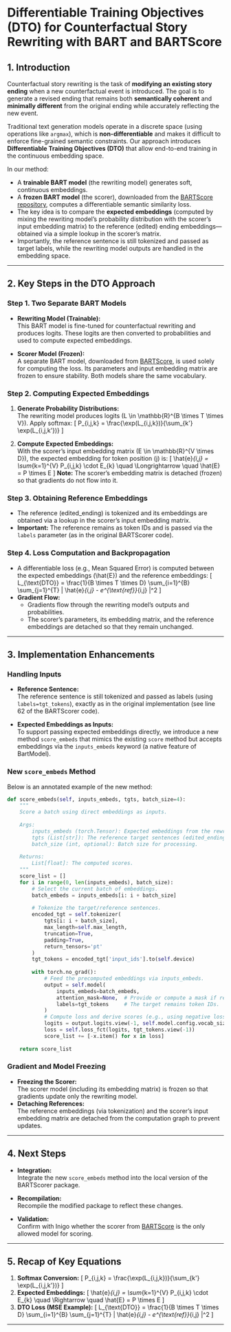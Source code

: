# Differentiable Training Objectives (DTO) for Counterfactual Story Rewriting with BART and BARTScore

## 1. Introduction

Counterfactual story rewriting is the task of **modifying an existing story ending** when a new counterfactual event is introduced. The goal is to generate a revised ending that remains both **semantically coherent** and **minimally different** from the original ending while accurately reflecting the new event.

Traditional text generation models operate in a discrete space (using operations like `argmax`), which is **non-differentiable** and makes it difficult to enforce fine-grained semantic constraints. Our approach introduces **Differentiable Training Objectives (DTO)** that allow end-to-end training in the continuous embedding space.

In our method:

- A **trainable BART model** (the rewriting model) generates soft, continuous embeddings.
- A **frozen BART model** (the scorer), downloaded from the [BARTScore repository](https://github.com/neulab/BARTScore), computes a differentiable semantic similarity loss.
- The key idea is to compare the **expected embeddings** (computed by mixing the rewriting model’s probability distribution with the scorer’s input embedding matrix) to the reference (edited) ending embeddings—obtained via a simple lookup in the scorer’s matrix.
- Importantly, the reference sentence is still tokenized and passed as target labels, while the rewriting model outputs are handled in the embedding space.

---

## 2. Key Steps in the DTO Approach

### Step 1. Two Separate BART Models

- **Rewriting Model (Trainable):**  
  This BART model is fine-tuned for counterfactual rewriting and produces logits. These logits are then converted to probabilities and used to compute expected embeddings.

- **Scorer Model (Frozen):**  
  A separate BART model, downloaded from [BARTScore](https://github.com/neulab/BARTScore), is used solely for computing the loss. Its parameters and input embedding matrix are frozen to ensure stability. Both models share the same vocabulary.

### Step 2. Computing Expected Embeddings

1. **Generate Probability Distributions:**  
   The rewriting model produces logits \(L \in \mathbb{R}^{B \times T \times V}\). Apply softmax:
   \[
   P_{i,j,k} = \frac{\exp(L_{i,j,k})}{\sum_{k'} \exp(L_{i,j,k'})}
   \]

2. **Compute Expected Embeddings:**  
   With the scorer’s input embedding matrix \(E \in \mathbb{R}^{V \times D}\), the expected embedding for token position \(j\) is:
   \[
   \hat{e}_{i,j} = \sum_{k=1}^{V} P_{i,j,k} \cdot E_{k} \quad \Longrightarrow \quad \hat{E} = P \times E
   \]
   **Note:** The scorer’s embedding matrix is detached (frozen) so that gradients do not flow into it.

### Step 3. Obtaining Reference Embeddings

- The reference (edited_ending) is tokenized and its embeddings are obtained via a lookup in the scorer’s input embedding matrix.
- **Important:** The reference remains as token IDs and is passed via the `labels` parameter (as in the original BARTScorer code).

### Step 4. Loss Computation and Backpropagation

- A differentiable loss (e.g., Mean Squared Error) is computed between the expected embeddings \(\hat{E}\) and the reference embeddings:
  \[
  L_{\text{DTO}} = \frac{1}{B \times T \times D} \sum_{i=1}^{B} \sum_{j=1}^{T} \| \hat{e}_{i,j} - e^{\text{ref}}_{i,j} \|^2
  \]
- **Gradient Flow:**  
  - Gradients flow through the rewriting model’s outputs and probabilities.
  - The scorer’s parameters, its embedding matrix, and the reference embeddings are detached so that they remain unchanged.

---

## 3. Implementation Enhancements

### Handling Inputs

- **Reference Sentence:**  
  The reference sentence is still tokenized and passed as labels (using `labels=tgt_tokens`), exactly as in the original implementation (see line 62 of the BARTScorer code).

- **Expected Embeddings as Inputs:**  
  To support passing expected embeddings directly, we introduce a new method `score_embeds` that mimics the existing `score` method but accepts embeddings via the `inputs_embeds` keyword (a native feature of BartModel).

### New `score_embeds` Method

Below is an annotated example of the new method:

```python
def score_embeds(self, inputs_embeds, tgts, batch_size=4):
    """
    Score a batch using direct embeddings as inputs.
    
    Args:
        inputs_embeds (torch.Tensor): Expected embeddings from the rewriting model.
        tgts (List[str]): The reference target sentences (edited_ending), tokenized as usual.
        batch_size (int, optional): Batch size for processing.
    
    Returns:
        List[float]: The computed scores.
    """
    score_list = []
    for i in range(0, len(inputs_embeds), batch_size):
        # Select the current batch of embeddings.
        batch_embeds = inputs_embeds[i: i + batch_size]
        
        # Tokenize the target/reference sentences.
        encoded_tgt = self.tokenizer(
            tgts[i: i + batch_size],
            max_length=self.max_length,
            truncation=True,
            padding=True,
            return_tensors='pt'
        )
        tgt_tokens = encoded_tgt['input_ids'].to(self.device)
        
        with torch.no_grad():
            # Feed the precomputed embeddings via inputs_embeds.
            output = self.model(
                inputs_embeds=batch_embeds,
                attention_mask=None,  # Provide or compute a mask if required.
                labels=tgt_tokens     # The target remains token IDs.
            )
            # Compute loss and derive scores (e.g., using negative loss)
            logits = output.logits.view(-1, self.model.config.vocab_size)
            loss = self.loss_fct(logits, tgt_tokens.view(-1))
            score_list += [-x.item() for x in loss]
    
    return score_list
```

### Gradient and Model Freezing

- **Freezing the Scorer:**  
  The scorer model (including its embedding matrix) is frozen so that gradients update only the rewriting model.
- **Detaching References:**  
  The reference embeddings (via tokenization) and the scorer’s input embedding matrix are detached from the computation graph to prevent updates.

---

## 4. Next Steps

- **Integration:**  
  Integrate the new `score_embeds` method into the local version of the BARTScorer package.
  
- **Recompilation:**  
  Recompile the modified package to reflect these changes.
  
- **Validation:**  
  Confirm with Inigo whether the scorer from [BARTScore](https://github.com/neulab/BARTScore) is the only allowed model for scoring.

---

## 5. Recap of Key Equations

1. **Softmax Conversion:**
   \[
   P_{i,j,k} = \frac{\exp(L_{i,j,k})}{\sum_{k'} \exp(L_{i,j,k'})}
   \]
2. **Expected Embeddings:**
   \[
   \hat{e}_{i,j} = \sum_{k=1}^{V} P_{i,j,k} \cdot E_{k} \quad \Rightarrow \quad \hat{E} = P \times E
   \]
3. **DTO Loss (MSE Example):**
   \[
   L_{\text{DTO}} = \frac{1}{B \times T \times D} \sum_{i=1}^{B} \sum_{j=1}^{T} \| \hat{e}_{i,j} - e^{\text{ref}}_{i,j} \|^2
   \]

---
